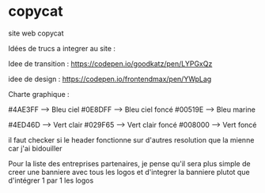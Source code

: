 # copycat
site web copycat


Idées de trucs a integrer au site :

Idee de transition : https://codepen.io/goodkatz/pen/LYPGxQz

idee de design : https://codepen.io/frontendmax/pen/YWpLag


Charte graphique :

#4AE3FF --> Bleu ciel
#0E8DFF --> Bleu ciel foncé
#00519E --> Bleu marine

#4ED46D --> Vert clair
#029F65 --> Vert clair foncé
#008000 --> Vert foncé

il faut checker si le header fonctionne sur d'autres resolution que la mienne car j'ai bidouiller

Pour la liste des entreprises partenaires, je pense qu'il sera plus simple de creer une banniere avec tous les logos et d'integrer la banniere plutot que d'intégrer 1 par 1 les logos

